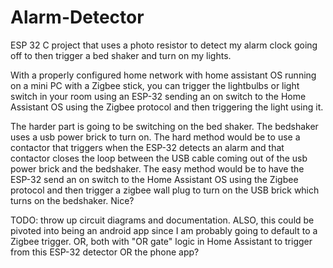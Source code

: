 # Alarm-Detector
ESP 32 C project that uses a photo resistor to detect my alarm clock going off to then trigger a bed shaker and turn on my lights.

With a properly configured home network with home assistant OS running on a mini PC with a Zigbee stick, you can trigger the lightbulbs or light switch in your room using an ESP-32 sending an on switch to the
Home Assistant OS using the Zigbee protocol and then triggering the light using it.

The harder part is going to be switching on the bed shaker. The bedshaker uses a usb power brick to turn on. The hard method would be to use a contactor that triggers when the ESP-32 detects an alarm and that contactor closes the loop between the USB cable coming out of the usb power brick and the bedshaker. The easy method would be to have the ESP-32 send an on switch to the Home Assistant OS using the Zigbee protocol and then trigger a zigbee wall plug to turn on the USB brick which turns on the bedshaker. Nice?

TODO: throw up circuit diagrams and documentation.
ALSO, this could be pivoted into being an android app since I am probably going to default to a Zigbee trigger. OR, both with "OR gate" logic in Home Assistant to trigger from this ESP-32 detector OR the phone app?
